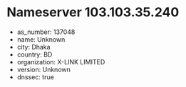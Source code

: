 # Nameserver 103.103.35.240

* as_number: 137048
* name: Unknown
* city: Dhaka
* country: BD
* organization: X-LINK LIMITED
* version: Unknown
* dnssec: true
